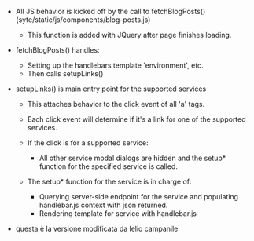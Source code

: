 - All JS behavior is kicked off by the call to fetchBlogPosts() (syte/static/js/components/blog-posts.js)

    - This function is added with JQuery after page finishes loading.

- fetchBlogPosts() handles:

    - Setting up the handlebars template 'environment', etc.
    - Then calls setupLinks()

- setupLinks() is main entry point for the supported services

    - This attaches behavior to the click event of all 'a' tags.
    - Each click event will determine if it's a link for one of the supported
      services.
    - If the click is for a supported service:

        - All other service modal dialogs are hidden and the setup* function
            for the specified service is called.

    - The setup* function for the service is in charge of:

        - Querying server-side endpoint for the service and populating
            handlebar.js context with json returned.
        - Rendering template for service with handlebar.js
- questa è la versione modificata da lelio campanile
